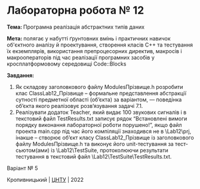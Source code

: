 # Лабораторна робота № 12

<b>Тема: </b>Програмна реалізація абстрактних типів даних

<b>Мета: </b> полягає у набутті ґрунтовних вмінь і практичних навичок
об'єктного аналізу й проектування, створення класів С++ та тестування 
їх екземплярів, використання препроцесорних директив, макросів і
макрооператорів під час реалізації програмних засобів у кросплатформовому
середовищі Code::Blocks

<b>Завдання: </b>
1) Як складову заголовкового файлу ModulesПрізвище.h розробити клас 
ClassLab12_Прізвище – формальне представлення абстракції сутності 
предметної області (об’єкта) за варіантом, ― поведінка об’єкта якого 
реалізовує розв’язування задачі 7.1.
2) Реалізувати додаток Teacher, який видає 100 звукових сигналів і в
текстовий файл TestResults.txt записує рядок “Встановлені вимоги
порядку виконання лабораторної роботи порушено!”, якщо файл проекта 
main.срр під час його компіляції знаходився не в \Lab12\prj, інакше – 
створює об’єкт класу ClassLab12_Прізвище із заголовкового файлу 
ModulesПрізвище.h та виконує його unit-тестування за тест-сьютом(ами) 
із \Lab12\TestSuite\, протоколюючи результати тестування в текстовий 
файл \Lab12\TestSuite\TestResults.txt.

Варіант № 5


Кропивницький | <a href="http://www.kntu.kr.ua/">ЦНТУ</a> | 2022

